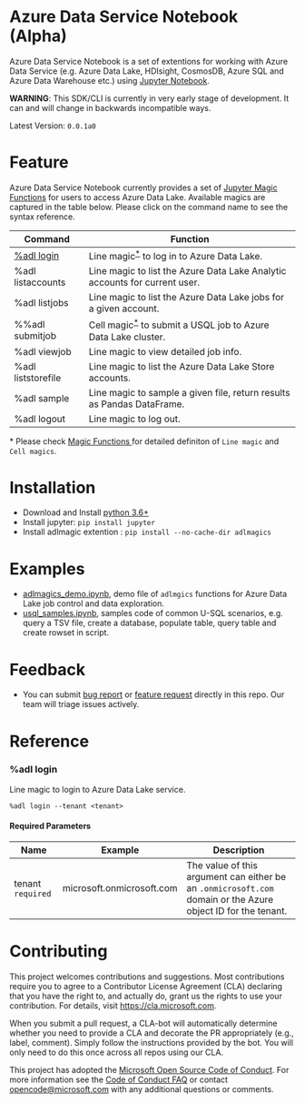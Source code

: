 
# Azure Data Service Notebook (Alpha)
Azure Data Service Notebook is a set of extentions for working with Azure Data Service (e.g. Azure Data Lake, HDIsight, CosmosDB, Azure SQL and Azure Data Warehouse etc.) using [Jupyter Notebook](http://jupyter.org/).

**WARNING**: This SDK/CLI is currently in very early stage of development. It can and will change in backwards incompatible ways. 

Latest Version: `0.0.1a0` 
# Feature
Azure Data Service Notebook currently provides a set of [Jupyter Magic Functions](https://ipython.readthedocs.io/en/stable/interactive/tutorial.html?highlight=magic#magic-functions) for users to access Azure Data Lake. Available magics are captured in the table below. Please click on the command name to see the syntax reference.

| Command | Function  |
|-----|-----|
|[%adl login](#adllogin) |Line magic<sup>[*](#myfootnote1)</sup> to log in to Azure Data Lake.|
|%adl listaccounts|Line magic to list the Azure Data Lake Analytic accounts for current user.|
|%adl listjobs|Line magic to list the Azure Data Lake jobs for a given account.|
|%%adl submitjob|Cell magic<sup>[*](#myfootnote1)</sup> to submit a USQL job to Azure Data Lake cluster.|
|%adl viewjob|Line magic to view detailed job info.|
|%adl liststorefile|Line magic to list the Azure Data Lake Store accounts.|
|%adl sample|Line magic to sample a given file, return results as Pandas DataFrame.|
|%adl logout|Line magic to log out.|

<a name="myfootnote1">*</a> Please check [Magic Functions ](https://ipython.readthedocs.io/en/stable/interactive/tutorial.html?highlight=magic#magic-functions
) for detailed definiton of `Line magic` and `Cell magics`.

# Installation
- Download and Install [python 3.6+](https://www.python.org/downloads/)
- Install jupyter: `pip install jupyter` 
- Install adlmagic extention : 
	`pip install --no-cache-dir adlmagics`

# Examples
- [adlmagics_demo.ipynb](/adlmagics/00_adlmagics_demo.ipynb), demo file of `adlmgics` functions for Azure Data Lake job control and data exploration.
- [usql_samples.ipynb](/adlmagics/01_usql_samples.ipynb),  samples code of common U-SQL scenarios, e.g. query a TSV file, create a database, populate table, query table and create rowset in script.

# Feedback
- You can submit [bug report](https://github.com/Azure/Azure-Data-Service-Notebook/issues/new?template=bug_report.md) or [feature request](https://github.com/Azure/Azure-Data-Service-Notebook/issues/new?template=feature_request.md) directly in this repo. Our team will triage issues actively.

# Reference

<a name="adllogin"></a>

### %adl login

Line magic to login to Azure Data Lake service.

`%adl login --tenant <tenant>`

#### Required Parameters

|Name|Example|Description|
|----|----|----|
|tenant `required`|microsoft.onmicrosoft.com| The value of this argument can either be an `.onmicrosoft.com` domain or the Azure object ID for the tenant. |

# Contributing

This project welcomes contributions and suggestions.  Most contributions require you to agree to a
Contributor License Agreement (CLA) declaring that you have the right to, and actually do, grant us
the rights to use your contribution. For details, visit https://cla.microsoft.com.

When you submit a pull request, a CLA-bot will automatically determine whether you need to provide
a CLA and decorate the PR appropriately (e.g., label, comment). Simply follow the instructions
provided by the bot. You will only need to do this once across all repos using our CLA.

This project has adopted the [Microsoft Open Source Code of Conduct](https://opensource.microsoft.com/codeofconduct/).
For more information see the [Code of Conduct FAQ](https://opensource.microsoft.com/codeofconduct/faq/) or
contact [opencode@microsoft.com](mailto:opencode@microsoft.com) with any additional questions or comments.
